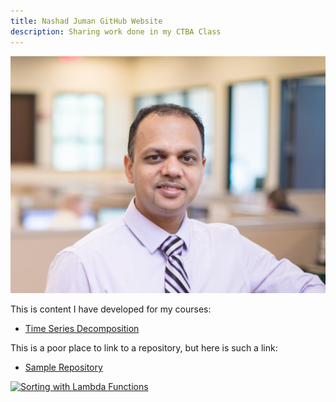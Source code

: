 ```yaml
---
title: Nashad Juman GitHub Website
description: Sharing work done in my CTBA Class
---
```


![My Picture](/pics/NJ_Office.jpg)

This is content I have developed for my courses:

- [Time Series Decomposition](/TimeSeries/index.md)

This is a poor place to link to a repository, but here is such a link:
- [Sample Repository](https://github.com/nashadjuman/sample)

[![Sorting with Lambda Functions](https://img.youtube.com/vi/UmUiu59e17Q/0.jpg)](http://www.youtube.com/watch?v=UmUiu59e17Q)
